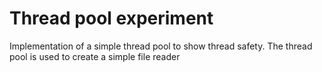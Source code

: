 # Thread pool experiment
Implementation of a simple thread pool to show thread safety.
The thread pool is used to create a simple file reader